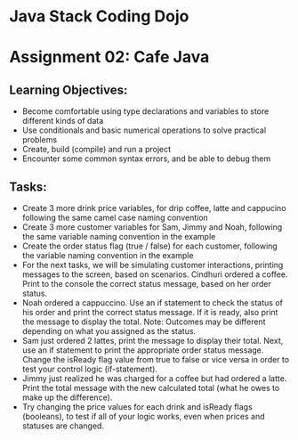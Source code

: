 # Java Stack Coding Dojo
# Assignment 02: Cafe Java

## Learning Objectives:
- Become comfortable using type declarations and variables to store different kinds of data
- Use conditionals and basic numerical operations to solve practical problems
- Create, build (compile) and run a project
- Encounter some common syntax errors, and be able to debug them

## Tasks:
- Create 3 more drink price variables, for drip coffee, latte and cappucino following the same camel case naming convention
- Create 3 more customer variables for Sam, Jimmy and Noah, following the same variable naming convention in the example
- Create the order status flag (true / false) for each customer, following the variable naming convention in the example
- For the next tasks, we will be simulating customer interactions, printing messages to the screen, based on scenarios. Cindhuri ordered a coffee. Print to the console the correct status message, based on her order status.
- Noah ordered a cappuccino. Use an if statement to check the status of his order and print the correct status message. If it is ready, also print the message to display the total. Note: Outcomes may be different depending on what you assigned as the status.
- Sam just ordered 2 lattes, print the message to display their total. Next, use an if statement to print the appropriate order status message. Change the isReady flag value from true to false or vice versa in order to test your control logic (if-statement).
- Jimmy just realized he was charged for a coffee but had ordered a latte. Print the total message with the new calculated total (what he owes to make up the difference).
- Try changing the price values for each drink and isReady flags (booleans), to test if all of your logic works, even when prices and statuses are changed.